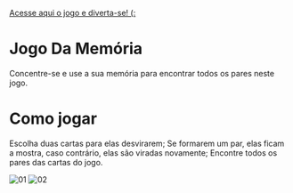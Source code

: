 [Acesse aqui o jogo e diverta-se! (:](https://liliantavarez.github.io/jogo-da-memoria/)

# Jogo Da Memória
 
Concentre-se e use a sua memória para encontrar todos os pares neste jogo.

# Como jogar

Escolha duas cartas para elas desvirarem;
Se formarem um par, elas ficam a mostra, caso contrário, elas são viradas novamente;
Encontre todos os pares das cartas do jogo.

![01](https://user-images.githubusercontent.com/51184806/154508089-ad610694-d63b-4094-9710-23d0e1d99362.gif)
![02](https://user-images.githubusercontent.com/51184806/154508100-55e45fd3-9596-4e9a-939d-a8b98290d814.gif)
